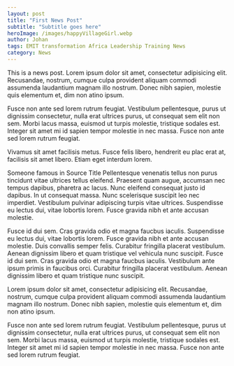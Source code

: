 ```yaml
---
layout: post
title: "First News Post"
subtitle: "Subtitle goes here"
heroImage: /images/happyVillageGirl.webp
author: Johan
tags: EMIT transformation Africa Leadership Training News
category: News
---
```


This is a news post. Lorem ipsum dolor sit amet, consectetur adipisicing elit. Recusandae, nostrum, cumque culpa provident aliquam commodi assumenda laudantium magnam illo nostrum. Donec nibh sapien, molestie quis elementum et, dim non atino ipsum.

Fusce non ante sed lorem rutrum feugiat. Vestibulum pellentesque, purus ut dignissim consectetur, nulla erat ultrices purus, ut consequat sem elit non sem. Morbi lacus massa, euismod ut turpis molestie, tristique sodales est. Integer sit amet mi id sapien tempor molestie in nec massa. Fusce non ante sed lorem rutrum feugiat.

Vivamus sit amet facilisis metus. Fusce felis libero, hendrerit eu plac erat at, facilisis sit amet libero. Etiam eget interdum lorem.

 Someone famous in Source Title
Pellentesque venenatis tellus non purus tincidunt vitae ultrices tellus eleifend. Praesent quam augue, accumsan nec tempus dapibus, pharetra ac lacus. Nunc eleifend consequat justo id dapibus. In ut consequat massa. Nunc scelerisque suscipit leo nec imperdiet. Vestibulum pulvinar adipiscing turpis vitae ultrices. Suspendisse eu lectus dui, vitae lobortis lorem. Fusce gravida nibh et ante accusan molestie.

Fusce id dui sem. Cras gravida odio et magna faucbus iaculis. Suspendisse eu lectus dui, vitae lobortis lorem. Fusce gravida nibh et ante accusan molestie. Duis convallis semper felis. Curabitur fringilla placerat vestibulum. Aenean dignissim libero et quam tristique vel vehicula nunc suscipit. Fusce id dui sem. Cras gravida odio et magna faucbus iaculis. Vestibulum ante ipsum primis in faucibus orci. Curabitur fringilla placerat vestibulum. Aenean dignissim libero et quam tristique nunc suscipit.

Lorem ipsum dolor sit amet, consectetur adipisicing elit. Recusandae, nostrum, cumque culpa provident aliquam commodi assumenda laudantium magnam illo nostrum. Donec nibh sapien, molestie quis elementum et, dim non atino ipsum.

Fusce non ante sed lorem rutrum feugiat. Vestibulum pellentesque, purus ut dignissim consectetur, nulla erat ultrices purus, ut consequat sem elit non sem. Morbi lacus massa, euismod ut turpis molestie, tristique sodales est. Integer sit amet mi id sapien tempor molestie in nec massa. Fusce non ante sed lorem rutrum feugiat.
